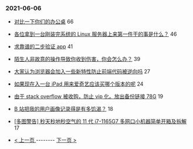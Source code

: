 ### 2021-06-06 
- [对比一下你们的办公桌](https://www.v2ex.com/t/781653) 66
- [各位拿到一台刚装完系统的 Linux 服务器上来第一件干的事是什么？](https://www.v2ex.com/t/781606) 46
- [求靠谱的二步验证 app](https://www.v2ex.com/t/781638) 41
- [陌生人非故意的操作导致你收到伤害，你会怎么办？](https://www.v2ex.com/t/781658) 39
- [大家认为浏览器会加入一些新特性防止前端代码被逆向吗](https://www.v2ex.com/t/781702) 27
- [如果现在入一台 iPad 用来爱奇艺应该买哪个版本的呢](https://www.v2ex.com/t/781624) 24
- [由于 stack overflow 被收购，防止 vip 化。放出备份链接 78G](https://www.v2ex.com/t/781651) 19
- [B 站把我的用户画像记录得是有多饥渴？](https://www.v2ex.com/t/781709) 18
- [[多图警告] 秒天秒地秒空气的 11 代 i7-1165G7 多网口小机器简单开箱及拆解](https://www.v2ex.com/t/781620) 17 

- [ < 上一页 ](https://github.com/able8/v2ex-hot-record/blob/master/2021-06-05.md) -------- [ 下一页 > ](https://github.com/able8/v2ex-hot-record/blob/master/2021-06-07.md)